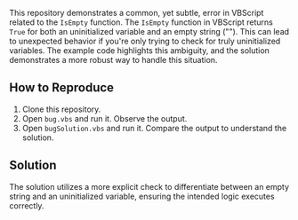 This repository demonstrates a common, yet subtle, error in VBScript related to the `IsEmpty` function.  The `IsEmpty` function in VBScript returns `True` for both an uninitialized variable and an empty string (""). This can lead to unexpected behavior if you're only trying to check for truly uninitialized variables. The example code highlights this ambiguity, and the solution demonstrates a more robust way to handle this situation.

## How to Reproduce
1. Clone this repository.
2. Open `bug.vbs` and run it. Observe the output.
3. Open `bugSolution.vbs` and run it. Compare the output to understand the solution.

## Solution
The solution utilizes a more explicit check to differentiate between an empty string and an uninitialized variable, ensuring the intended logic executes correctly.